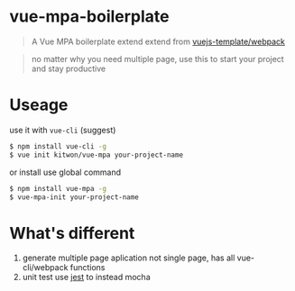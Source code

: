 # vue-mpa-boilerplate

> A Vue MPA boilerplate extend extend from [vuejs-template/webpack](https://github.com/vuejs-templates/webpack)

> no matter why you need multiple page, use this to start your project and stay productive


# Useage
use it with `vue-cli` (suggest)
```bash
$ npm install vue-cli -g
$ vue init kitwon/vue-mpa your-project-name
```

or install use global command
```bash
$ npm install vue-mpa -g
$ vue-mpa-init your-project-name
```


# What's different
1. generate multiple page aplication not single page, has all vue-cli/webpack functions
2. unit test use [jest](http://facebook.github.io/jest/) to instead mocha